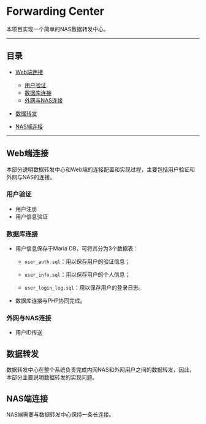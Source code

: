 # Forwarding Center
本项目实现一个简单的NAS数据转发中心。

***

## 目录

* [Web端连接](#Web端连接)
	* [用户验证](#用户验证)
	* [数据库连接](#数据库连接)
	* [外网与NAS连接](#外网与NAS连接)

* [数据转发](#数据转发)
* [NAS端连接](#NAS端连接)

***

Web端连接
---
本部分说明数据转发中心和Web端的连接配置和实现过程，主要包括用户验证和外网与NAS的连接。

### 用户验证
- 用户注册
- 用户信息验证

### 数据库连接
- 用户信息保存于Maria DB，可将其分为3个数据表：
	- `user_auth.sql`：用以保存用户的验证信息；

	- `user_info.sql`：用以保存用户的个人信息；
	- `user_login_log.sql`：用以保存用户的登录日志。

- 数据库连接与PHP协同完成。


### 外网与NAS连接
- 用户ID传送


数据转发
---
数据转发中心在整个系统负责完成内网NAS和外网用户之间的数据转发，因此，本部分主要说明数据转发的实现问题。

NAS端连接
---
NAS端需要与数据转发中心保持一条长连接。